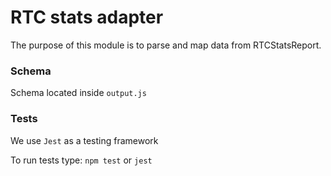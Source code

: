 # RTC stats adapter

The purpose of this module is to parse and map data from RTCStatsReport.

### Schema
Schema located inside `output.js`

### Tests
We use `Jest` as a testing framework

To run tests type: `npm test` or `jest`
